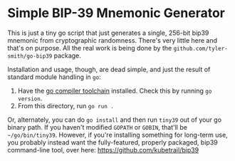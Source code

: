 # Simple BIP-39 Mnemonic Generator

This is just a tiny go script that just generates a single, 256-bit bip39 mnemonic from cryptographic randomness. There's very little here and that's on purpose. All the real work is being done by the `github.com/tyler-smith/go-bip39` package.

Installation and usage, though, are dead simple, and just the result of standard module handling in `go`:

1. Have the [go compiler toolchain](https://go.dev/dl/) installed. Check this by running `go version`.
2. From this directory, run `go run .`

Or, alternately, you can do `go install` and then run `tiny39` out of your go binary path. If you haven't modified `GOPATH` or `GOBIN`, that'll be `~/go/bin/tiny39`. However, if you're installing something for long-term use, you probably instead want the fully-featured, properly packaged, bip39 command-line tool, over here: https://github.com/kubetrail/bip39

